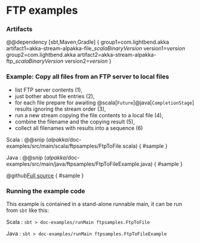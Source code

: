 # FTP examples

### Artifacts

@@dependency [sbt,Maven,Gradle] {
  group1=com.lightbend.akka
  artifact1=akka-stream-alpakka-file_$scalaBinaryVersion$
  version1=$version$
  group2=com.lightbend.akka
  artifact2=akka-stream-alpakka-ftp_$scalaBinaryVersion$
  version2=$version$
}

### Example: Copy all files from an FTP server to local files

- list FTP server contents (1),
- just bother about file entries (2),
- for each file prepare for awaiting @scala[`Future`]@java[`CompletionStage`] results ignoring the stream order (3),
- run a new stream copying the file contents to a local file (4),
- combine the filename and the copying result (5),
- collect all filenames with results into a sequence (6)

Scala
: @@snip ($alpakka$/doc-examples/src/main/scala/ftpsamples/FtpToFile.scala) { #sample }

Java
: @@snip ($alpakka$/doc-examples/src/main/java/ftpsamples/FtpToFileExample.java) { #sample }

@github[Full source](/doc-examples/src/main/scala/ftpsamples/FtpToFile.scala) { #sample }


### Running the example code

This example is contained in a stand-alone runnable main, it can be run
 from `sbt` like this:
 

Scala
:   ```
    sbt
    > doc-examples/runMain ftpsamples.FtpToFile
    ```

Java
:   ```
    sbt
    > doc-examples/runMain ftpsamples.FtpToFileExample
    ```
